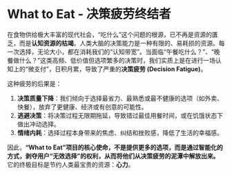 # What to Eat - 决策疲劳终结者

在食物供给极大丰富的现代社会，“吃什么”这个问题的根源，已不再是资源的匱乏，而是**认知资源的枯竭**。人类大脑的决策能力是一种有限的、易耗损的资源。每一次选择，无论大小，都在消耗我们的“认知带宽”。当面临“午餐吃什么？”、“晚餐做什么？”这类高频、低价值但选项繁多的决策时，我们实质上是在进行一场认知上的“微支付”，日积月累，导致了严重的**决策疲劳 (Decision Fatigue)**。

这种疲劳的后果是：
1.  **决策质量下降**：我们倾向于选择最省力、最熟悉或最不健康的选项（如外卖、快餐），放弃了更健康、经济或有创意的可能性。
2.  **逃避决策**：将决策过程无限期拖延，导致错过最佳用餐时间，或在饥饿状态下做出冲动选择。
3.  **情绪内耗**：选择过程本身带来的焦虑、纠结和挫败感，降低了生活的幸福感。

因此，**“What to Eat”项目的核心使命，不是提供更多的选项，而是通过智能化的方式，剥夺用户“无效选择”的权利，从而将他们从决策疲劳的泥潭中解放出来。** 它的终极目标是节约人类最宝贵的资源：**心力**。
